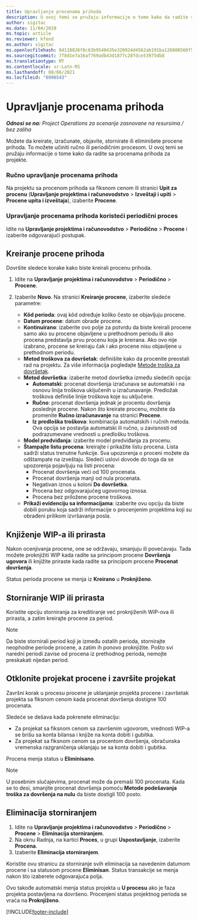 ```yaml
---
title: Upravljanje procenama prihoda
description: U ovoj temi se pružaju informacije o tome kako da radite sa procenama prihoda za projekte.
author: sigitac
ms.date: 11/04/2020
ms.topic: article
ms.reviewer: kfend
ms.author: sigitac
ms.openlocfilehash: 8d118826f8c63b9540435e320924d4562ab191ba126088560f5def1c1ff0b908
ms.sourcegitcommit: 7f8d1e7a16af769adb43d1877c28fdce53975db8
ms.translationtype: MT
ms.contentlocale: sr-Latn-RS
ms.lasthandoff: 08/06/2021
ms.locfileid: "6996543"
---
```

# <a name="manage-revenue-estimates"></a>Upravljanje procenama prihoda

_**Odnosi se na:** Project Operations za scenarije zasnovane na resursima / bez zaliha_

Možete da kreirate, izračunate, objavite, stornirate ili eliminišete procene prihoda. To možete učiniti ručno ili periodičnim procesom. U ovoj temi se pružaju informacije o tome kako da radite sa procenama prihoda za projekte.

### <a name="manage-revenue-estimates-manually"></a>Ručno upravljanje procenama prihoda

Na projektu sa procenom prihoda sa fiksnom cenom ili stranici **Upit za procenu** (**Upravljanje projektima i računovodstvo** > **Izveštaji i upiti** > **Procene upita i izveštaja**), izaberite **Procene**.

### <a name="manage-revenue-estimates-using-a-periodic-process"></a>Upravljanje procenama prihoda koristeći periodični proces

Idite na **Upravljanje projektima i računovodstvo** > **Periodično** > **Procene** i izaberite odgovarajući postupak.

## <a name="create-a-revenue-estimate"></a>Kreiranje procene prihoda

Dovršite sledeće korake kako biste kreirali procenu prihoda. 

1. Idite na **Upravljanje projektima i računovodstvo** > **Periodično** > **Procene**.
2. Izaberite **Novo**. Na stranici **Kreiranje procene**, izaberite sledeće parametre:

   - **Kôd perioda**: ovaj kôd određuje koliko često se objavljuju procene.
   - **Datum procene**: datum obrade procene.
   - **Kontinuirano**: izaberite ovo polje za potvrdu da biste kreirali procene samo ako su procene objavljene u prethodnom periodu ili ako procena predstavlja prvu procenu koja je kreirana. Ako ovo nije izabrano, procene se kreiraju čak i ako procene nisu objavljene u prethodnom periodu.
   - **Metod troškova za dovršetak**: definišite kako da procenite preostali rad na projektu. Za više informacija pogledajte [Metode troška za dovršetak](cost-complete-methods.md).
   - **Metod dovršetka**: izaberite metod dovršetka između sledećih opcija:
     - **Automatski**: procenat dovršenja izračunava se automatski i na osnovu linija troškova uključenih u izračunavanje. Predložak troškova definiše linije troškova koje su uključene.
     - **Ručno**: procenat dovršenja jednak je procentu dovršenja poslednje procene. Nakon što kreirate procenu, možete da promenite **Ručno izračunavanje** na stranici **Procene**.
     - **Iz predloška troškova**: kombinacija automatskih i ručnih metoda. Ova opcija se postavlja automatski ili ručno, u zavisnosti od podrazumevane vrednosti u predlošku troškova.
   - **Model predviđanja**: izaberite model predviđanja za procenu.
   - **Štampajte listu procena**: kreirajte i prikažite listu procena. Lista sadrži status trenutne funkcije. Sva upozorenja o proceni možete da odštampate na izveštaju. Sledeći uslovi dovode do toga da se upozorenja pojavljuju na listi procena:
     - Procenat dovršenja veći od 100 procenata.
     - Procenat dovršenja manji od nula procenata.
     - Negativan iznos u koloni **Do dovršetka**.
     - Procena bez odgovarajućeg ugovornog iznosa.
     - Procena bez priložene procene troškova.
   - **Prikaži evidenciju sa informacijama**: izaberite ovu opciju da biste dobili poruku koja sadrži informacije o procenjenim projektima koji su obrađeni prilikom izvršavanja posla.


## <a name="post-wip-or-accruals"></a>Knjiženje WIP-a ili prirasta

Nakon ocenjivanja procene, one se održavaju, smanjuju ili povećavaju. Tada možete proknjižiti WIP kada radite sa principom procene **Dovršenja ugovora** ili knjižite priraste kada radite sa principom procene **Procenat dovršenja**.
  
Status perioda procene se menja iz **Kreirano** u **Proknjiženo**.

## <a name="reverse-wip-or-accruals"></a>Storniranje WIP ili prirasta

Koristite opciju storniranja za kreditiranje već proknjiženih WIP-ova ili prirasta, a zatim kreirajte procene za period.

> [!NOTE]
> Da biste stornirali period koji je između ostalih perioda, stornirajte neophodne periode procene, a zatim ih ponovo proknjižite. Pošto svi naredni periodi zavise od procena iz prethodnog perioda, nemojte preskakati nijedan period.

## <a name="eliminate-the-estimate-project-and-finish-the-project"></a>Otklonite projekat procene i završite projekat

Završni korak u procesu procene je uklanjanje projekta procene i završetak projekta sa fiksnom cenom kada procenat dovršenja dostigne 100 procenata.

Sledeće se dešava kada pokrenete eliminaciju:

- Za projekat sa fiksnom cenom sa završenim ugovorom, vrednosti WIP-a se brišu sa konta bilansa i knjiže na konta dobiti i gubitka.
- Za projekat sa fiksnom cenom sa procentom dovršenja, obračunska vremenska razgraničenja uklanjaju se sa konta dobiti i gubitka.

Procena menja status u **Eliminisano**.

> [!NOTE]
> U posebnim slučajevima, procenat može da premaši 100 procenata. Kada se to desi, smanjite procenat dovršenja pomoću **Metode podešavanja troška za dovršenja na nulu** da biste dostigli 100 posto.

## <a name="reverse-elimination"></a>Eliminacija storniranjem

1. Idite na **Upravljanje projektima i računovodstvo** > **Periodično** > **Procene** > **Eliminacija storniranjem**. 
2. Na oknu Radnja, na kartici **Proces**, u grupi **Uspostavljanje**, izaberite **Procena**. 
3. Izaberite **Eliminacija storniranjem**.

Koristite ovu stranicu za storniranje svih eliminacija sa navedenim datumom procene i sa statusom procene **Eliminisan**. Status transakcije se menja nakon što izaberete odgovarajuća polja.

Ovo takođe automatski menja status projekta u **U procesu** ako je faza projekta postavljena na dovršeno. Procenjeni status projektnog perioda se vraća na **Proknjiženo**.


[!INCLUDE[footer-include](../includes/footer-banner.md)]